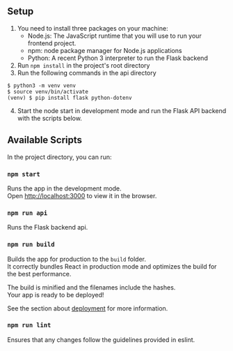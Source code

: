 ## Setup

1. You need to install three packages on your machine:
    - Node.js: The JavaScript runtime that you will use to run your frontend project.
    - npm: node package manager for Node.js applications
    - Python: A recent Python 3 interpreter to run the Flask backend
2. Run `npm install` in the project's root directory
3. Run the following commands in the api directory
```
$ python3 -m venv venv
$ source venv/bin/activate
(venv) $ pip install flask python-dotenv
```
4. Start the node start in development mode and run the Flask API backend with the scripts below.

## Available Scripts

In the project directory, you can run:

### `npm start`

Runs the app in the development mode.<br />
Open [http://localhost:3000](http://localhost:3000) to view it in the browser.

### `npm run api`

Runs the Flask backend api.

### `npm run build`

Builds the app for production to the `build` folder.<br />
It correctly bundles React in production mode and optimizes the build for the best performance.

The build is minified and the filenames include the hashes.<br />
Your app is ready to be deployed!

See the section about [deployment](https://facebook.github.io/create-react-app/docs/deployment) for more information.

### `npm run lint`

Ensures that any changes follow the guidelines provided in eslint.
